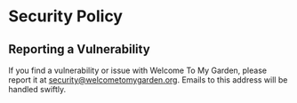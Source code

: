 # Security Policy

## Reporting a Vulnerability

If you find a vulnerability or issue with Welcome To My Garden, please report it at security@welcometomygarden.org. Emails to this address will be handled swiftly.
